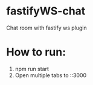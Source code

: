 # fastifyWS-chat
Chat room with fastify ws plugin

# How to run:
1. npm run start
2. Open multiple tabs to ::3000
